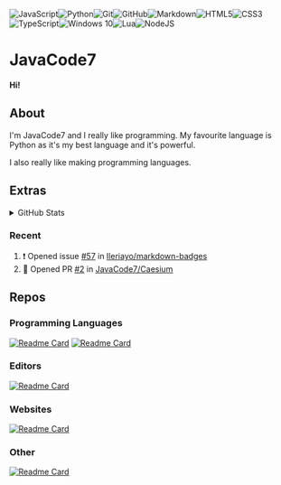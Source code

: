 <img alt="JavaScript" src="https://img.shields.io/badge/javascript%20-%23323330.svg?&style=for-the-badge&logo=javascript&logoColor=%23F7DF1E"/><img alt="Python" src="https://img.shields.io/badge/python%20-%2314354C.svg?&style=for-the-badge&logo=python&logoColor=white"/><img alt="Git" src="https://img.shields.io/badge/git%20-%23F05033.svg?&style=for-the-badge&logo=git&logoColor=white"/><img alt="GitHub" src="https://img.shields.io/badge/github%20-%23121011.svg?&style=for-the-badge&logo=github&logoColor=white"/><img alt="Markdown" src="https://img.shields.io/badge/markdown-%23000000.svg?&style=for-the-badge&logo=markdown&logoColor=white"/><img alt="HTML5" src="https://img.shields.io/badge/html5%20-%23E34F26.svg?&style=for-the-badge&logo=html5&logoColor=white"/><img alt="CSS3" src="https://img.shields.io/badge/css3%20-%231572B6.svg?&style=for-the-badge&logo=css3&logoColor=white"/><img alt="TypeScript" src="https://img.shields.io/badge/typescript%20-%23007ACC.svg?&style=for-the-badge&logo=typescript&logoColor=white"/><img alt="Windows 10" src="https://img.shields.io/badge/Windows-0078D6?style=for-the-badge&logo=windows&logoColor=white" /><img alt="Lua" src="https://img.shields.io/badge/lua-%232C2D72.svg?&style=for-the-badge&logo=lua&logoColor=white"/><img alt="NodeJS" src="https://img.shields.io/badge/node.js%20-%2343853D.svg?&style=for-the-badge&logo=node.js&logoColor=white"/>

# JavaCode7
**Hi!**
 
## About

I'm JavaCode7 and I really like programming. My favourite language is Python as it's my best language and it's powerful.

I also really like making programming languages.

## Extras

<details>
  <summary>GitHub Stats</summary>

<br>
  
![Anurag's github stats](https://github-readme-stats.vercel.app/api?username=JavaCode7&show_icons=true&theme=radical)
<br>
<br>

</details>

### Recent

<!--START_SECTION:activity-->
1. ❗️ Opened issue [#57](https://github.com/Ileriayo/markdown-badges/issues/57) in [Ileriayo/markdown-badges](https://github.com/Ileriayo/markdown-badges)
2. 💪 Opened PR [#2](https://github.com/JavaCode7/Caesium/pull/2) in [JavaCode7/Caesium](https://github.com/JavaCode7/Caesium)
<!--END_SECTION:activity-->

## Repos

### Programming Languages

[![Readme Card](https://github-readme-stats.vercel.app/api/pin/?username=JavaCode7&repo=Caesium&show_owner=True)](https://github.com/JavaCode7/Caesium)
[![Readme Card](https://github-readme-stats.vercel.app/api/pin/?username=JavaCode7&repo=Thulium&show_owner=True)](https://github.com/JavaCode7/Thulium)

### Editors

[![Readme Card](https://github-readme-stats.vercel.app/api/pin/?username=JavaCode7&repo=No-Sweat&show_owner=True)](https://github.com/JavaCode7/No-Sweat)

### Websites

[![Readme Card](https://github-readme-stats.vercel.app/api/pin/?username=JavaCode7&repo=javacode7.github.io&show_owner=True)](https://github.com/JavaCode7/javacode7.github.io)

### Other

[![Readme Card](https://github-readme-stats.vercel.app/api/pin/?username=JavaCode7&repo=Hejjo&show_owner=True)](https://github.com/JavaCode7/Hejjo)


